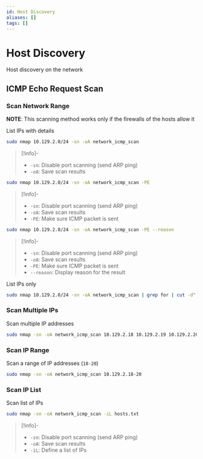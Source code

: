 ```yaml
---
id: Host Discovery
aliases: []
tags: []
---
```


# Host Discovery

Host discovery on the network

## ICMP Echo Request Scan

### Scan Network Range

**NOTE**: This scanning method works only if the firewalls of the hosts allow it

List IPs with details

```sh
sudo nmap 10.129.2.0/24 -sn -oA network_icmp_scan
```

> [!info]-
>
> - `-sn`: Disable port scanning (send ARP ping)
> - `-oA`: Save scan results

```sh
sudo nmap 10.129.2.0/24 -sn -oA network_icmp_scan -PE
```

> [!info]-
>
> - `-sn`: Disable port scanning (send ARP ping)
> - `-oA`: Save scan results
> - `-PE`: Make sure ICMP packet is sent

```sh
sudo nmap 10.129.2.0/24 -sn -oA network_icmp_scan -PE --reason
```

> [!info]-
>
> - `-sn`: Disable port scanning (send ARP ping)
> - `-oA`: Save scan results
> - `-PE`: Make sure ICMP packet is sent
> - `--reason`: Display reason for the result

List IPs only

```sh
sudo nmap 10.129.2.0/24 -sn -oA network_icmp_scan | grep for | cut -d" " -f5
```

### Scan Multiple IPs

Scan multiple IP addresses

```sh
sudo nmap -sn -oA network_icmp_scan 10.129.2.18 10.129.2.19 10.129.2.20
```

### Scan IP Range

Scan a range of IP addresses (`18-20`)

```sh
sudo nmap -sn -oA network_icmp_scan 10.129.2.18-20
```

### Scan IP List

Scan list of IPs

```sh
sudo nmap -sn -oA network_icmp_scan -iL hosts.txt
```

> [!info]-
>
> - `-sn`: Disable port scanning (send ARP ping)
> - `-oA`: Save scan results
> - `-iL`: Define a list of IPs
